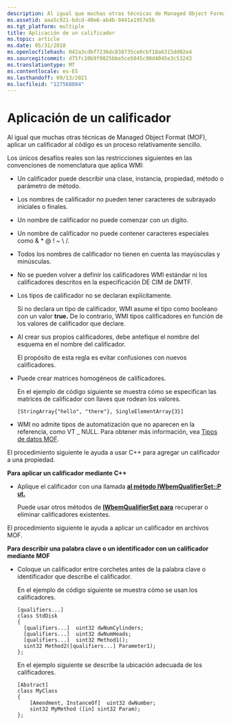 ```yaml
---
description: Al igual que muchas otras técnicas de Managed Object Format (MOF), aplicar un calificador al código es un proceso relativamente sencillo.
ms.assetid: aaa5c921-bdcd-40e6-ab4b-9441a1957e5b
ms.tgt_platform: multiple
title: Aplicación de un calificador
ms.topic: article
ms.date: 05/31/2018
ms.openlocfilehash: 042a3cdbf7236dc838735ce0cbf18a6315dd02e4
ms.sourcegitcommit: d75fc10b9f0825bbe5ce5045c90d4045e3c53243
ms.translationtype: MT
ms.contentlocale: es-ES
ms.lasthandoff: 09/13/2021
ms.locfileid: "127568084"
---
```

# <a name="applying-a-qualifier"></a>Aplicación de un calificador

Al igual que muchas otras técnicas de Managed Object Format (MOF), aplicar un calificador al código es un proceso relativamente sencillo.

Los únicos desafíos reales son las restricciones siguientes en las convenciones de nomenclatura que aplica WMI:

-   Un calificador puede describir una clase, instancia, propiedad, método o parámetro de método.
-   Los nombres de calificador no pueden tener caracteres de subrayado iniciales o finales.
-   Un nombre de calificador no puede comenzar con un dígito.
-   Un nombre de calificador no puede contener caracteres especiales como & \* @ ! ~ \\ /.
-   Todos los nombres de calificador no tienen en cuenta las mayúsculas y minúsculas.
-   No se pueden volver a definir los calificadores WMI estándar ni los calificadores descritos en la especificación DE CIM de DMTF.
-   Los tipos de calificador no se declaran explícitamente.

    Si no declara un tipo de calificador, WMI asume el tipo como booleano con un valor **true.** De lo contrario, WMI tipos calificadores en función de los valores de calificador que declare.

-   Al crear sus propios calificadores, debe antefique el nombre del esquema en el nombre del calificador.

    El propósito de esta regla es evitar confusiones con nuevos calificadores.

-   Puede crear matrices homogéneos de calificadores.

    En el ejemplo de código siguiente se muestra cómo se especifican las matrices de calificador con llaves que rodean los valores.

    ``` syntax
    [StringArray{"hello", "there"}, SingleElementArray{3}]
    ```

-   WMI no admite tipos de automatización que no aparecen en la referencia, como VT \_ NULL. Para obtener más información, vea [Tipos de datos MOF](mof-data-types.md).

El procedimiento siguiente le ayuda a usar C++ para agregar un calificador a una propiedad.

**Para aplicar un calificador mediante C++**

-   Aplique el calificador con una llamada [**al método IWbemQualifierSet::P ut.**](/windows/desktop/api/Wbemcli/nf-wbemcli-iwbemqualifierset-put)

    Puede usar otros métodos de [**IWbemQualifierSet para**](/windows/desktop/api/Wbemcli/nn-wbemcli-iwbemqualifierset) recuperar o eliminar calificadores existentes.

El procedimiento siguiente le ayuda a aplicar un calificador en archivos MOF.

**Para describir una palabra clave o un identificador con un calificador mediante MOF**

-   Coloque un calificador entre corchetes antes de la palabra clave o identificador que describe el calificador.

    En el ejemplo de código siguiente se muestra cómo se usan los calificadores.

    ``` syntax
    [qualifiers...]
    class StdDisk
    {
      [qualifiers...]  uint32 dwNumCylinders;
      [qualifiers...]  uint32 dwNumHeads;
      [qualifiers...]  sint32 Method1();
      sint32 Method2([qualifiers...] Parameter1);
    };
    ```

    En el ejemplo siguiente se describe la ubicación adecuada de los calificadores.

    ``` syntax
    [Abstract]
    class MyClass
    {
        [Amendment, InstanceOf]  uint32 dwNumber;
        sint32 MyMethod ([in] sint32 Param);
    };
    ```

 

 



